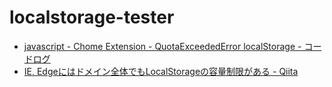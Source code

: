# localstorage-tester

- [javascript - Chome Extension - QuotaExceededError localStorage - コードログ](https://stackoverflow.com/questions/43142660/chome-extension-quotaexceedederror-localstorage)
- [IE, Edgeにはドメイン全体でもLocalStorageの容量制限がある - Qiita](https://qiita.com/non_cal/items/b8a3779f93a252f0f796)
